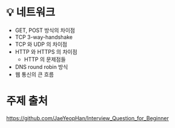 # 💡 네트워크 
- GET, POST 방식의 차이점
- TCP 3-way-handshake
- TCP 와 UDP 의 차이점
- HTTP 와 HTTPS 의 차이점
  - HTTP 의 문제점들
- DNS round robin 방식
- 웹 통신의 큰 흐름

# 주제 출처
https://github.com/JaeYeopHan/Interview_Question_for_Beginner
